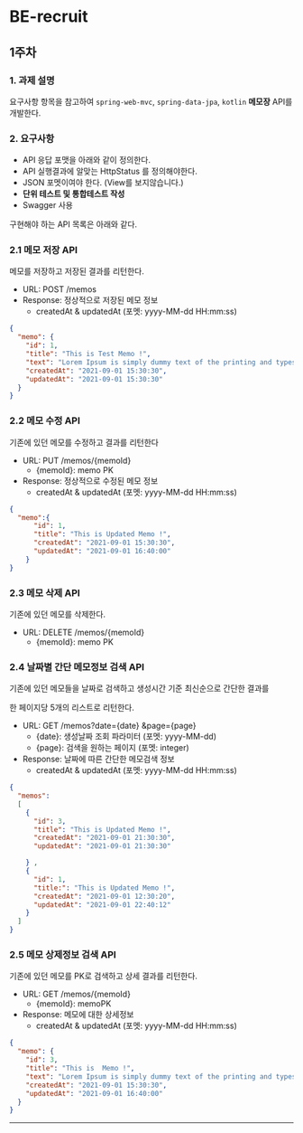 # BE-recruit

## 1주차 
### 1. 과제 설명

요구사항 항목을 참고하여 `spring-web-mvc`, `spring-data-jpa`, `kotlin` **메모장** API를 개발한다.


### 2. 요구사항

- API 응답 포맷을 아래와 같이 정의한다.
- API 실행결과에 알맞는 HttpStatus 를 정의해야한다.
- JSON 포멧이여야 한다. (View를 보지않습니다.)
- **단위 테스트 및 통합테스트 작성**
- Swagger 사용

구현해야 하는 API 목록은 아래와 같다.

### 2.1 메모 저장 API

메모를 저장하고 저장된 결과를 리턴한다.

- URL: POST /memos
- Response: 정상적으로 저장된 메모 정보
    - createdAt & updatedAt (포멧: yyyy-MM-dd HH:mm:ss)

```json
{
  "memo": {
    "id": 1,
    "title": "This is Test Memo !",
    "text": "Lorem Ipsum is simply dummy text of the printing and typesetting industy.",
    "createdAt": "2021-09-01 15:30:30",
    "updatedAt": "2021-09-01 15:30:30"
  }
}
```

### 2.2 메모 수정 API

기존에 있던 메모를 수정하고 결과를 리턴한다

- URL: PUT /memos/{memoId}
    - {memoId}: memo PK
- Response: 정상적으로 수정된 메모 정보
    - createdAt & updatedAt (포멧: yyyy-MM-dd HH:mm:ss)

```json
{
  "memo":{
      "id": 1,
      "title": "This is Updated Memo !",
      "createdAt": "2021-09-01 15:30:30",
      "updatedAt": "2021-09-01 16:40:00"
    } 
}
```

### 2.3 메모 삭제 API

기존에 있던 메모를 삭제한다.

- URL: DELETE /memos/{memoId}
    - {memoId}: memo PK

### 2.4 날짜별 간단 메모정보 검색 API

기존에 있던 메모들을 날짜로 검색하고 생성시간 기준 최신순으로 간단한 결과를 

한 페이지당 5개의 리스트로 리턴한다. 

- URL: GET /memos?date={date} &page={page}
    - {date}: 생성날짜 조회 파라미터 (포멧: yyyy-MM-dd)
    - {page}: 검색을 원하는 페이지 (포멧: integer)
- Response: 날짜에 따른 간단한 메모검색 정보
    - createdAt & updatedAt (포멧: yyyy-MM-dd HH:mm:ss)

```json
{
  "memos": 
  [
    {
      "id": 3,
      "title": "This is Updated Memo !",
      "createdAt": "2021-09-01 21:30:30",
      "updatedAt": "2021-09-01 21:30:30"

    } ,
    {
      "id": 1,
      "title:": "This is Updated Memo !",
      "createdAt": "2021-09-01 12:30:20",
      "updatedAt": "2021-09-01 22:40:12"
    }
  ]
}
```

### 2.5 메모 상제정보 검색 API

기존에 있던 메모를 PK로 검색하고 상세 결과를 리턴한다. 

- URL: GET /memos/{memoId}
    - {memoId}: memoPK
- Response: 메모에 대한 상세정보
    - createdAt & updatedAt (포멧: yyyy-MM-dd HH:mm:ss)

```json
{
  "memo": {
    "id": 3,
    "title": "This is  Memo !",
    "text": "Lorem Ipsum is simply dummy text of the printing and typesetting industy.",
    "createdAt": "2021-09-01 15:30:30",
    "updatedAt": "2021-09-01 16:40:00"
  }
}
```
***


